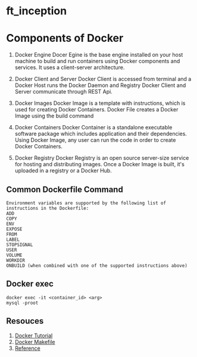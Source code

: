 # ft_inception

# Components of Docker
1. Docker Engine
Docer Egine is the base engine installed on your host machine to build and run containers using Docker components and services. It uses a client-server architecture. 

2. Docker Client and Server
Docker Client is accessed from terminal and a Docker Host runs the Docker Daemon and Registry
Docker Client and Server communicate through REST Api.

3. Docker Images
Docker Image is a template with instructions, which is used for creating Docker Containers. Docker File creates a Docker Image using the build command

4. Docker Containers
Docker Container is a standalone executable software package which includes application and their dependencies. Using Docker Image, any user can run the code in order to create Docker Containers.

5. Docker Registry
Docker Registry is an open source server-size service for hosting and distributing images.
Once a Docker Image is built, it's uploaded in a registry or a Docker Hub.

## Common Dockerfile Command
```
Environment variables are supported by the following list of instructions in the Dockerfile:
ADD
COPY
ENV
EXPOSE
FROM
LABEL
STOPSIGNAL
USER
VOLUME
WORKDIR
ONBUILD (when combined with one of the supported instructions above)

```

## Docker exec
``` 
docker exec -it <container_id> <arg>
mysql -proot
```

## Resouces
1. [Docker Tutorial](https://www.youtube.com/watch?v=rOTqprHv1YE)
2. [Docker Makefile](https://earthly.dev/blog/docker-and-makefiles/)
3. [Reference](https://github.com/twagger/inception)

